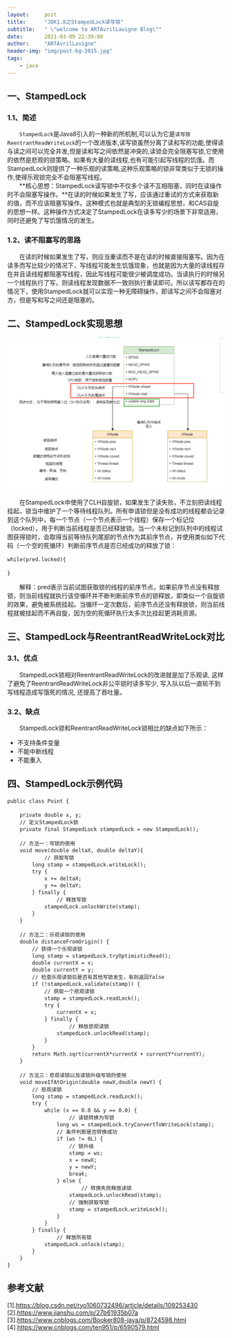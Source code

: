 ```yaml
---
layout:     post
title:      "JDK1.8之StampedLock读写锁"
subtitle:   " \"welcome to ARTAvrilLavigne Blog\""
date:       2021-03-09 22:39:00
author:     "ARTAvrilLavigne"
header-img: "img/post-bg-2015.jpg"
tags:
    - java
---
```

## 一、StampedLock<br>

### 1.1、简述<br>

　　`StampedLock`是Java8引入的一种新的所机制,可以认为它是`读写锁ReentrantReadWriteLock`的一个改进版本,读写锁虽然分离了读和写的功能,使得读与读之间可以完全并发,但是读和写之间依然是冲突的,读锁会完全阻塞写锁,它使用的依然是悲观的锁策略。如果有大量的读线程,也有可能引起写线程的饥饿。而StampedLock则提供了一种乐观的读策略,这种乐观策略的锁非常类似于无锁的操作,使得乐观锁完全不会阻塞写线程。<br>
　　**核心思想：StampedLock读写锁中不仅多个读不互相阻塞，同时在读操作时不会阻塞写操作。**在读的时候如果发生了写，应该通过重试的方式来获取新的值，而不应该阻塞写操作。这种模式也就是典型的无锁编程思想，和CAS自旋的思想一样。这种操作方式决定了StampedLock在读多写少的场景下非常适用，同时还避免了写饥饿情况的发生。<br>

### 1.2、读不阻塞写的思路<br>

　　在读的时候如果发生了写，则应当重读而不是在读的时候直接阻塞写。因为在读多而写比较少的情况下，写线程可能发生饥饿现象，也就是因为大量的读线程存在并且读线程都阻塞写线程，因此写线程可能很少被调度成功。当读执行的时候另一个线程执行了写，则读线程发现数据不一致则执行重读即可。所以读写都存在的情况下，使用StampedLock就可以实现一种无障碍操作，即读写之间不会阻塞对方，但是写和写之间还是阻塞的。<br>

## 二、StampedLock实现思想<br>

<div>
	<a class="fancybox_mydefine" rel="group" href="https://github.com/ARTAvrilLavigne/ARTAvrilLavigne.github.io/blob/master/myblog/2021-03-09-StampedLock/1.png?raw=true">
            <img id="StampedLock" src="https://github.com/ARTAvrilLavigne/ARTAvrilLavigne.github.io/blob/master/myblog/2021-03-09-StampedLock/1.png?raw=true" alt="StampedLock"/>
	</a>
</div>

　　在StampedLock中使用了CLH自旋锁，如果发生了读失败，不立刻把读线程挂起，锁当中维护了一个等待线程队列。所有申请锁但是没有成功的线程都会记录到这个队列中，每一个节点（一个节点表示一个线程）保存一个标记位（locked），用于判断当前线程是否已经释放锁。当一个未标记到队列中的线程试图获得锁时，会取得当前等待队列尾部的节点作为其前序节点，并使用类似如下代码（一个空的死循环）判断前序节点是否已经成功的释放了锁：<br>

```
while(pred.locked){  

}
```

　　解释：pred表示当前试图获取锁的线程的前序节点，如果前序节点没有释放锁，则当前线程就执行该空循环并不断判断前序节点的锁释放，即类似一个自旋锁的效果，避免被系统挂起。当循环一定次数后，前序节点还没有释放锁，则当前线程就被挂起而不再自旋，因为空的死循环执行太多次比挂起更消耗资源。<br>
  
## 三、StampedLock与ReentrantReadWriteLock对比<br>

### 3.1、优点<br>

　　StampedLock锁相对ReentrantReadWriteLock的改进就是加了乐观读, 这样了避免了ReentrantReadWriteLock非公平锁时读多写少, 写入队以后一直轮不到写线程造成写饿死的情况, 还提高了吞吐量。<br>

### 3.2、缺点<br>

　　StampedLock锁和ReentrantReadWriteLock锁相比的缺点如下所示：<br>
* 不支持条件变量<br>
* 不能中断线程<br>
* 不能重入<br>

## 四、StampedLock示例代码<br>

```
public class Point {

	private double x, y;
	// 定义StampedLock锁
	private final StampedLock stampedLock = new StampedLock();
	
	// 方法一：写锁的使用
	void move(double deltaX, double deltaY){
	        // 获取写锁
		long stamp = stampedLock.writeLock(); 
		try {
			x += deltaX;
			y += deltaY;
		} finally {
		        // 释放写锁
			stampedLock.unlockWrite(stamp); 
		}
	}
	
	// 方法二：乐观读锁的使用
	double distanceFromOrigin() {
		// 获得一个乐观读锁
		long stamp = stampedLock.tryOptimisticRead(); 
		double currentX = x;
		double currentY = y;
		// 检查乐观读锁后是否有其他写锁发生，有则返回false
		if (!stampedLock.validate(stamp)) { 
			// 获取一个悲观读锁
			stamp = stampedLock.readLock(); 		
			try {
				currentX = x;
			} finally {
			        // 释放悲观读锁
				stampedLock.unlockRead(stamp); 
			}
		} 
		return Math.sqrt(currentX*currentX + currentY*currentY);
	}
	
	// 方法三：悲观读锁以及读锁升级写锁的使用
	void moveIfAtOrigin(double newX,double newY) {
		// 悲观读锁
		long stamp = stampedLock.readLock(); 
		try {
			while (x == 0.0 && y == 0.0) {
			        // 读锁转换为写锁
				long ws = stampedLock.tryConvertToWriteLock(stamp); 
				// 条件判断是否转换成功
				if (ws != 0L) { 
					// 锁升级
					stamp = ws; 
					x = newX;
					y = newY;
					break;
				} else {
				        // 转换失败释放读锁
					stampedLock.unlockRead(stamp); 
					// 强制获取写锁
					stamp = stampedLock.writeLock(); 
				}
			}
		} finally {
		        // 释放所有锁
			stampedLock.unlock(stamp); 
		}
	}
}
```

## 参考文献<br>

[1].https://blog.csdn.net/ryo1060732496/article/details/109253430<br>
[2].https://www.jianshu.com/p/27b61935b07a<br>
[3].https://www.cnblogs.com/Booker808-java/p/8724598.html<br>
[4].https://www.cnblogs.com/ten951/p/6590579.html<br>
